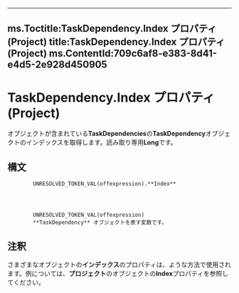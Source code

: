 

---
ms.Toctitle:TaskDependency.Index プロパティ (Project)
title:TaskDependency.Index プロパティ (Project)
ms.ContentId:709c6af8-e383-8d41-e4d5-2e928d450905
---
# TaskDependency.Index プロパティ (Project)




オブジェクトが含まれている**TaskDependencies**の**TaskDependency**オブジェクトのインデックスを取得します。読み取り専用**Long**です。

## 構文

            UNRESOLVED_TOKEN_VAL(offexpression).**Index**




            UNRESOLVED_TOKEN_VAL(offexpression)
            **TaskDependency** オブジェクトを表す変数です。



## 注釈
さまざまなオブジェクトの**インデックス**のプロパティは、ような方法で使用されます。例については、**プロジェクト**のオブジェクトの**Index**プロパティを参照してください。




